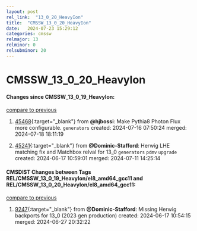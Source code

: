 ```yaml
---
layout: post
rel_link:  "13_0_20_HeavyIon"
title:  "CMSSW_13_0_20_HeavyIon"
date:   2024-07-23 15:29:12
categories: cmssw
relmajor: 13
relminor: 0
relsubminor: 20
---
```


# CMSSW_13_0_20_HeavyIon
#### Changes since CMSSW_13_0_19_HeavyIon:
[compare to previous](https://github.com/cms-sw/cmssw/compare/CMSSW_13_0_19_HeavyIon...CMSSW_13_0_20_HeavyIon)



1. [45468](http://github.com/cms-sw/cmssw/pull/45468){:target="_blank"}  from **@hjbossi**: Make Pythia8 Photon Flux more configurable. `generators` created: 2024-07-16 07:50:24 merged: 2024-07-18 18:11:19

2. [45241](http://github.com/cms-sw/cmssw/pull/45241){:target="_blank"}  from **@Dominic-Stafford**: Herwig LHE matching fix and Matchbox relval for 13_0 `generators` `pdmv` `upgrade` created: 2024-06-17 10:59:01 merged: 2024-07-11 14:25:14

#### CMSDIST Changes between Tags REL/CMSSW_13_0_19_HeavyIon/el8_amd64_gcc11 and REL/CMSSW_13_0_20_HeavyIon/el8_amd64_gcc11:
[compare to previous](https://github.com/cms-sw/cmsdist/compare/REL/CMSSW_13_0_19_HeavyIon/el8_amd64_gcc11...REL/CMSSW_13_0_20_HeavyIon/el8_amd64_gcc11)



1. [9247](http://github.com/cms-sw/cmsdist/pull/9247){:target="_blank"}  from **@Dominic-Stafford**: Missing Herwig backports for 13_0 (2023 gen production) created: 2024-06-17 10:54:15 merged: 2024-06-27 20:32:22
